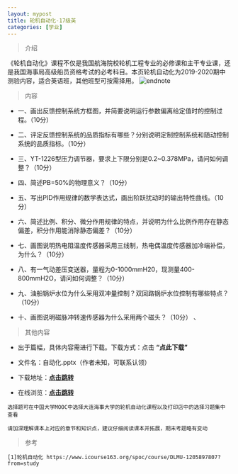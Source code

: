 ```yaml
---
layout: mypost
title: 轮机自动化-17级英
categories: [学业]
---
```

> 介绍

《轮机自动化》课程不仅是我国航海院校轮机工程专业的必修课和主干专业课，还是我国海事局高级船员资格考试的必考科目。本页轮机自动化为2019-2020期中测验内容，适合英语班，其他班型可按需择用。
![endnote](https://edu-image.nosdn.127.net/F6EB74E4DA0C736F112DF2D6C54ECA71.png?imageView&thumbnail=510y288&quality=100)


>内容 

- 一、画出反馈控制系统方框图，并简要说明运行参数偏离给定值时的控制过程。（10分）

- 二、评定反馈控制系统的品质指标有哪些？分别说明定制控制系统和随动控制系统的品质指标。（10分）

- 三、YT-1226型压力调节器，要求上下限分别是0.2~0.378MPa，请问如何调整？（10分）

- 四、简述PB=50%的物理意义？（10分）

- 五、写出PID作用规律的数学表达式，画出阶跃扰动时的输出特性曲线。（10分）

- 六、简述比例、积分、微分作用规律的特点，并说明为什么比例作用存在静态偏差，积分作用能消除静态偏差？（10分）

- 七、画图说明热电阻温度传感器采用三线制，热电偶温度传感器加冷端补偿，为什么？（10分）

- 八、有一气动差压变送器，量程为0-1000mmH20，现测量400-800mmH2O，请问如何调整？（10分）

- 九、油船锅炉水位为什么采用双冲量控制？双回路锅炉水位控制有哪些特点？（10分）

- 十、画图说明磁脉冲转速传感器为什么采用两个磁头？（10分）
、


>其他内容 

- 出于篇幅，具体内容需进行下载。下载方式：点击  **“点此下载”**

- 文件名：自动化.pptx（作者未知，可联系认领）

- 下载地址：**[点击跳转](https://zhuifengyi.coding.net/p/MESC_doc/d/MESC_doc/git/blob/master/%E8%87%AA%E5%8A%A8%E5%8C%96.pptx)**

- 在线浏览：**[点击跳转](https://docs.qq.com/slide/DYlFaV3BNdVNoWkZ6)**


```
选择题可在中国大学MOOC中选择大连海事大学的轮机自动化课程以及打印店中的选择习题集中查看
```

```
请加深理解课本上对应的章节和知识点，建议仔细阅读课本并拓展，期末考题略有变动
```


> 参考

```
[1]轮机自动化 https://www.icourse163.org/spoc/course/DLMU-1205897807?from=study
```


